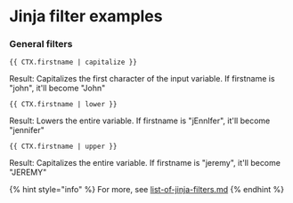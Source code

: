 # Jinja filter examples

### General filters

`{{ CTX.firstname | capitalize }}`

Result: Capitalizes the first character of the input variable. If firstname is "john", it'll become "John"

`{{ CTX.firstname | lower }}`

Result: Lowers the entire variable. If firstname is "jEnnIfer", it'll become "jennifer"

`{{ CTX.firstname | upper }}`

Result: Capitalizes the entire variable. If firstname is "jeremy", it'll become "JEREMY"

{% hint style="info" %}
For more, see [list-of-jinja-filters.md](list-of-jinja-filters.md "mention")
{% endhint %}

